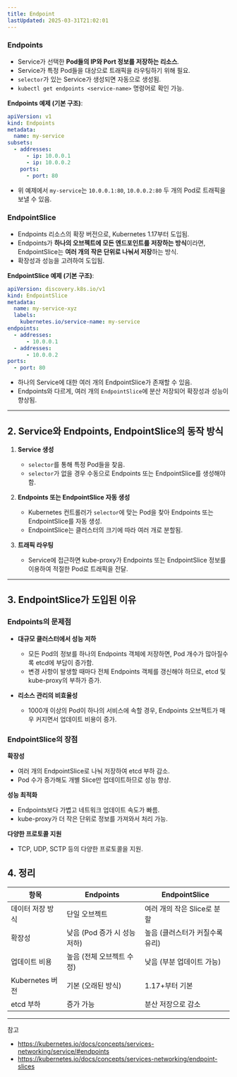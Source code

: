 ```yaml
---
title: Endpoint
lastUpdated: 2025-03-31T21:02:01
---
```


### Endpoints

- Service가 선택한 **Pod들의 IP와 Port 정보를 저장하는 리소스**.
- Service가 특정 Pod들을 대상으로 트래픽을 라우팅하기 위해 필요.
- `selector`가 있는 Service가 생성되면 자동으로 생성됨.
- `kubectl get endpoints <service-name>` 명령어로 확인 가능.

**Endpoints 예제 (기본 구조)**:

```yaml
apiVersion: v1
kind: Endpoints
metadata:
  name: my-service
subsets:
  - addresses:
      - ip: 10.0.0.1
      - ip: 10.0.0.2
    ports:
      - port: 80
```

- 위 예제에서 `my-service`는 `10.0.0.1:80`, `10.0.0.2:80` 두 개의 Pod로 트래픽을 보낼 수 있음.

### EndpointSlice

- Endpoints 리소스의 확장 버전으로, Kubernetes 1.17부터 도입됨.
- Endpoints가 **하나의 오브젝트에 모든 엔드포인트를 저장하는 방식**이라면, EndpointSlice는 **여러 개의 작은 단위로 나눠서 저장**하는 방식.
- 확장성과 성능을 고려하여 도입됨.

**EndpointSlice 예제 (기본 구조)**:

```yaml
apiVersion: discovery.k8s.io/v1
kind: EndpointSlice
metadata:
  name: my-service-xyz
  labels:
    kubernetes.io/service-name: my-service
endpoints:
  - addresses:
      - 10.0.0.1
  - addresses:
      - 10.0.0.2
ports:
  - port: 80
```

- 하나의 Service에 대한 여러 개의 EndpointSlice가 존재할 수 있음.
- Endpoints와 다르게, 여러 개의 `EndpointSlice`에 분산 저장되어 확장성과 성능이 향상됨.

---

## 2. Service와 Endpoints, EndpointSlice의 동작 방식

1. **Service 생성**
   - `selector`를 통해 특정 Pod들을 찾음.
   - `selector`가 없을 경우 수동으로 Endpoints 또는 EndpointSlice를 생성해야 함.

2. **Endpoints 또는 EndpointSlice 자동 생성**
   - Kubernetes 컨트롤러가 `selector`에 맞는 Pod을 찾아 Endpoints 또는 EndpointSlice를 자동 생성.
   - EndpointSlice는 클러스터의 크기에 따라 여러 개로 분할됨.

3. **트래픽 라우팅**
   - Service에 접근하면 kube-proxy가 Endpoints 또는 EndpointSlice 정보를 이용하여 적절한 Pod로 트래픽을 전달.

---

## 3. EndpointSlice가 도입된 이유

### **Endpoints의 문제점**

- **대규모 클러스터에서 성능 저하**  
  - 모든 Pod의 정보를 하나의 Endpoints 객체에 저장하면, Pod 개수가 많아질수록 etcd에 부담이 증가함.
  - 변경 사항이 발생할 때마다 전체 Endpoints 객체를 갱신해야 하므로, etcd 및 kube-proxy의 부하가 증가.

- **리소스 관리의 비효율성**  
  - 1000개 이상의 Pod이 하나의 서비스에 속할 경우, Endpoints 오브젝트가 매우 커지면서 업데이트 비용이 증가.

### **EndpointSlice의 장점**

**확장성**  

- 여러 개의 EndpointSlice로 나눠 저장하여 etcd 부하 감소.  
- Pod 수가 증가해도 개별 Slice만 업데이트하므로 성능 향상.  

**성능 최적화**  

- Endpoints보다 가볍고 네트워크 업데이트 속도가 빠름.  
- kube-proxy가 더 작은 단위로 정보를 가져와서 처리 가능.  

**다양한 프로토콜 지원**  

- TCP, UDP, SCTP 등의 다양한 프로토콜을 지원.

## 4. 정리

| 항목 | Endpoints | EndpointSlice |
|------|----------|--------------|
| 데이터 저장 방식 | 단일 오브젝트 | 여러 개의 작은 Slice로 분할 |
| 확장성 | 낮음 (Pod 증가 시 성능 저하) | 높음 (클러스터가 커질수록 유리) |
| 업데이트 비용 | 높음 (전체 오브젝트 수정) | 낮음 (부분 업데이트 가능) |
| Kubernetes 버전 | 기본 (오래된 방식) | 1.17+부터 기본 |
| etcd 부하 | 증가 가능 | 분산 저장으로 감소 |

---
참고

- <https://kubernetes.io/docs/concepts/services-networking/service/#endpoints>
- <https://kubernetes.io/docs/concepts/services-networking/endpoint-slices>
